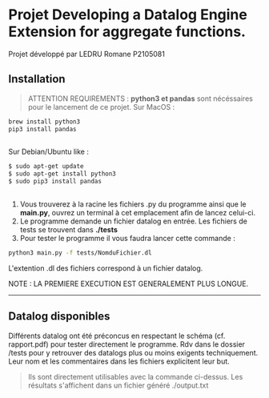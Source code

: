# Projet Developing a Datalog Engine Extension for aggregate functions.

Projet développé par LEDRU Romane P2105081

## Installation

> ATTENTION REQUIREMENTS : **python3 et pandas** sont nécéssaires pour le lancement de ce projet.
Sur MacOS :
```bash 
brew install python3
pip3 install pandas
    
```


Sur Debian/Ubuntu like : 
```bash 
$ sudo apt-get update
$ sudo apt-get install python3
$ sudo pip3 install pandas
    
```


1.  Vous trouverez à la racine les fichiers .py du programme ainsi que le **main.py**, ouvrez un terminal à cet emplacement afin de lancez celui-ci.
2. Le programme demande un fichier datalog en entrée. Les fichiers de tests se trouvent dans **./tests**
3. Pour tester le programme il vous faudra lancer cette commande : 

```bash 
python3 main.py -f tests/NomduFichier.dl
```

L'extention .dl des fichiers correspond à un fichier datalog.

NOTE : LA PREMIERE EXECUTION EST GENERALEMENT PLUS LONGUE.

---

## Datalog disponibles

Différents datalog ont été préconcus en respectant le schéma (cf. rapport.pdf) pour tester directement le programme.
Rdv dans le dossier /tests pour y retrouver des datalogs plus ou moins exigents techniquement. Leur nom et les commentaires
dans les fichiers explicitent leur but.

>Ils sont directement utilisables avec la commande ci-dessus. Les résultats s'affichent dans un fichier généré ./output.txt
